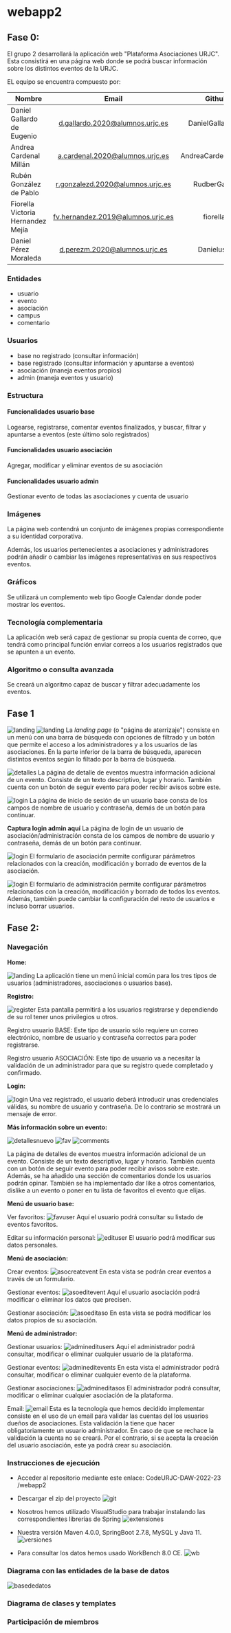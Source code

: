 # webapp2

## Fase 0:

El grupo 2 desarrollará la aplicación web "Plataforma Asociaciones URJC". Esta consistirá en una página web donde se podrá buscar información sobre los distintos eventos de la URJC.

EL equipo se encuentra compuesto por:

| Nombre	| Email	| Github |
| --- | :---: | :---: |
| Daniel Gallardo de Eugenio	| d.gallardo.2020@alumnos.urjc.es	| DanielGallardo00 |
| Andrea Cardenal Millán	| a.cardenal.2020@alumnos.urjc.es	| AndreaCardenalMillan |
| Rubén González de Pablo | r.gonzalezd.2020@alumnos.urjc.es	| RudberGames |
|	Fiorella Victoria Hernandez Mejía | fv.hernandez.2019@alumnos.urjc.es | fiorellaV |
| Daniel Pérez Moraleda	| d.perezm.2020@alumnos.urjc.es | Danielus99 |

### Entidades

* usuario
* evento
* asociación
* campus
* comentario

### Usuarios

* base no registrado (consultar información)
* base registrado (consultar información y apuntarse a eventos)
* asociación (maneja eventos propios)
* admin (maneja eventos y usuario)

### Estructura

#### Funcionalidades usuario base

Logearse, registrarse, comentar eventos finalizados, y buscar, filtrar y apuntarse a eventos (este último solo registrados)

#### Funcionalidades usuario asociación

Agregar, modificar y eliminar eventos de su asociación

#### Funcionalidades usuario admin

Gestionar evento de todas las asociaciones y cuenta de usuario

### Imágenes

La página web contendrá un conjunto de imágenes propias correspondiente a su identidad corporativa.

Además, los usuarios pertenecientes a asociaciones y administradores podrán añadir o cambiar las imágenes representativas en sus respectivos eventos.

### Gráficos

Se utilizará un complemento web tipo Google Calendar donde poder mostrar los eventos.

### Tecnología complementaria

La aplicación web será capaz de gestionar su propia cuenta de correo, que tendrá como principal función enviar correos a los usuarios registrados que se apunten a un evento.

### Algoritmo o consulta avanzada

Se creará un algoritmo capaz de buscar y filtrar adecuadamente los eventos.

## Fase 1

![landing](https://github.com/CodeURJC-DAW-2022-23/webapp2/blob/Documentos/Fase1/screenshot/home.PNG?raw=true)
![landing](https://github.com/CodeURJC-DAW-2022-23/webapp2/blob/Documentos/Fase1/screenshot/home2.PNG?raw=true)
La *landing page* (o "página de aterrizaje") consiste en un menú con una barra de búsqueda con opciones de filtrado y un botón que permite el acceso a los administradores y a los usuarios de las asociaciones. En la parte inferior de la barra de búsqueda, aparecen distintos eventos según lo filtado por la barra de búsqueda.

![detalles](https://github.com/CodeURJC-DAW-2022-23/webapp2/blob/Documentos/Fase1/screenshot/detalles.PNG?raw=true)
La página de detalle de eventos muestra información adicional de un evento. Consiste de un texto descriptivo, lugar y horario. También cuenta con un botón de seguir evento para poder recibir avisos sobre este.

![login](https://github.com/CodeURJC-DAW-2022-23/webapp2/blob/Documentos/Fase1/screenshot/loginAsociaciones.PNG?raw=true)
La página de inicio de sesión de un usuario base consta de los campos de nombre de usuario y contraseña, demás de un botón para continuar.

**Captura login admin aquí**
La página de login de un usuario de asociación/administración consta de los campos de nombre de usuario y contraseña, demás de un botón para continuar.

![login](https://github.com/CodeURJC-DAW-2022-23/webapp2/blob/Documentos/Fase1/screenshot/eventform.PNG?raw=true)
El formulario de asociación permite configurar párámetros relacionados con la creación, modificación y borrado de eventos de la asociación.

![login](https://github.com/CodeURJC-DAW-2022-23/webapp2/blob/Documentos/Fase1/screenshot/eventform.PNG?raw=true)
El formulario de administración permite configurar párámetros relacionados con la creación, modificación y borrado de todos los eventos. Además, también puede cambiar la configuración del resto de usuarios e incluso borrar usuarios.

## Fase 2: 

### Navegación

**Home:**

![landing](https://github.com/CodeURJC-DAW-2022-23/webapp2/blob/Documentos/Fase2/screenshot/home.png?raw=true)
La aplicación tiene un menú inicial común para los tres tipos de usuarios (administradores, asociaciones o usuarios base). 

**Registro:**

![register](https://github.com/CodeURJC-DAW-2022-23/webapp2/blob/Documentos/Fase2/screenshot/registro.png?raw=true)
Esta pantalla permitirá a los usuarios registrarse y dependiendo de su rol tener unos privilegios u otros.

Registro usuario BASE: 
Este tipo de usuario sólo requiere un correo electrónico, nombre de usuario y contraseña correctos para poder registrarse.

Registro usuario ASOCIACIÓN: 
Este tipo de usuario va a necesitar la validación de un administrador para que su registro quede completado y confirmado.

**Login:**

![login](https://github.com/CodeURJC-DAW-2022-23/webapp2/blob/Documentos/Fase2/screenshot/login.png?raw=true)
Una vez registrado, el usuario deberá introducir unas credenciales válidas, su nombre de usuario y contraseña. De lo contrario se mostrará un mensaje de error.

**Más información sobre un evento:**

![detallesnuevo](https://github.com/CodeURJC-DAW-2022-23/webapp2/blob/Documentos/Fase2/screenshot/detalles.PNG?raw=true)
![fav](https://github.com/CodeURJC-DAW-2022-23/webapp2/blob/Documentos/Fase2/screenshot/favoritos.PNG?raw=true)
![comments](https://github.com/CodeURJC-DAW-2022-23/webapp2/blob/Documentos/Fase2/screenshot/comments.PNG?raw=true)

La página de detalles de eventos muestra información adicional de un evento. Consiste de un texto descriptivo, lugar y horario. También cuenta con un botón de seguir evento para poder recibir avisos sobre este. Además, se ha añadido una sección de comentarios donde los usuarios podrán opinar. También se ha implementado dar like a otros comentarios, dislike a un evento o poner en tu lista de favoritos el evento que elijas.

**Menú de usuario base:**

Ver favoritos: 
![favuser](https://github.com/CodeURJC-DAW-2022-23/webapp2/blob/Documentos/Fase2/screenshot/userfavoritos.png?raw=true)
Aquí el usuario podrá consultar su listado de eventos favoritos.

Editar su información personal:
![edituser](https://github.com/CodeURJC-DAW-2022-23/webapp2/blob/Documentos/Fase2/screenshot/baseeditarcuenta.png?raw=true)
El usuario podrá modificar sus datos personales.

**Menú de asociación:**

Crear eventos: 
![asocreatevent](https://github.com/CodeURJC-DAW-2022-23/webapp2/blob/Documentos/Fase2/screenshot/asocrearevento.png?raw=true)
En esta vista se podrán crear eventos a través de un formulario.

Gestionar eventos: 
![asoeditevent](https://github.com/CodeURJC-DAW-2022-23/webapp2/blob/Documentos/Fase2/screenshot/asoeditareventos.png?raw=true)
Aquí el usuario asociación podrá modificar o eliminar los datos que precisen.

Gestionar asociación:
![asoeditaso](https://github.com/CodeURJC-DAW-2022-23/webapp2/blob/Documentos/Fase2/screenshot/asoeditaraso.png?raw=true)
En esta vista se podrá modificar los datos propios de su asociación.

**Menú de administrador:**

Gestionar usuarios: 
![admineditusers](https://github.com/CodeURJC-DAW-2022-23/webapp2/blob/Documentos/Fase2/screenshot/editarusuarios.png?raw=true)
Aquí el administrador podrá consultar, modificar o eliminar cualquier usuario de la plataforma.

Gestionar eventos: 
![admineditevents](https://github.com/CodeURJC-DAW-2022-23/webapp2/blob/Documentos/Fase2/screenshot/admineditarevento.png?raw=true)
En esta vista el administrador podrá consultar, modificar o eliminar cualquier evento de la plataforma.

Gestionar asociaciones: 
![admineditasos](https://github.com/CodeURJC-DAW-2022-23/webapp2/blob/Documentos/Fase2/screenshot/editarasos.png?raw=true)
El administrador podrá consultar, modificar o eliminar cualquier asociación de la plataforma.

Email: 
![email](https://github.com/CodeURJC-DAW-2022-23/webapp2/blob/Documentos/Fase2/screenshot/email.png?raw=true)
Esta es la tecnología que hemos decidido implementar consiste en el uso de un email para validar las cuentas del los usuarios dueños de asociaciones. Esta validación la tiene que hacer obligatoriamente un usuario administrador. En caso de que se rechace la validación la cuenta no se creará. Por el contrario, si se acepta la creación del usuario asociación, este ya podrá crear su asociación.

### Instrucciones de ejecución

- Acceder al repositorio mediante este enlace: CodeURJC-DAW-2022-23 /webapp2
- Descargar el zip del proyecto
![git](https://github.com/CodeURJC-DAW-2022-23/webapp2/blob/Documentos/Fase2/screenshot/git.png?raw=true)

- Nosotros hemos utilizado VisualStudio para trabajar instalando las correspondientes librerías de Spring
![extensiones](https://github.com/CodeURJC-DAW-2022-23/webapp2/blob/Documentos/Fase2/screenshot/sb.png?raw=true)

- Nuestra versión Maven 4.0.0, SpringBoot 2.7.8, MySQL y Java 11.
![versiones](https://github.com/CodeURJC-DAW-2022-23/webapp2/blob/Documentos/Fase2/screenshot/versiones.png?raw=true)

- Para consultar los datos hemos usado WorkBench 8.0 CE. 
![wb](https://github.com/CodeURJC-DAW-2022-23/webapp2/blob/Documentos/Fase2/screenshot/workbench.png?raw=true)

### Diagrama con las entidades de la base de datos
![basededatos](https://github.com/CodeURJC-DAW-2022-23/webapp2/blob/Documentos/Fase2/screenshot/base_de_datos.png?raw=true)

### Diagrama de clases y templates

### Participación de miembros
